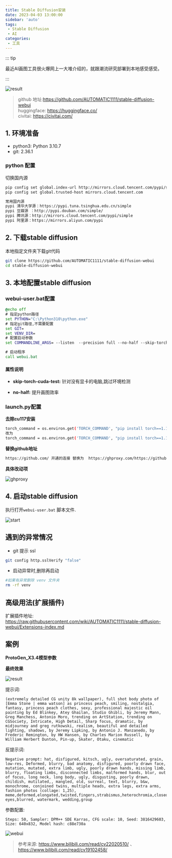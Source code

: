 ```yaml
---
title: Stable Diffusion安装
date: 2023-04-03 13:00:00
sidebar: 'auto'
tags: 
 - Stable Diffusion
 - AI
categories: 
 - 工具
---
```



::: tip

 最近AI画图工具很火爆网上一大堆介绍的，就跟潮流研究部署到本地感受感受。

:::

![result](/images/StableDiffusion/result.png)


>  github 地址:https://github.com/AUTOMATIC1111/stable-diffusion-webui    
>  huggingface: https://huggingface.co/    
>  civitai: https://civitai.com/     




## 1. 环境准备
* python3: Python 3.10.7
* git:  2.36.1

### __python 配置__
切换国内源

```bash
pip config set global.index-url http://mirrors.cloud.tencent.com/pypi/simple
pip config set global.trusted-host mirrors.cloud.tencent.com
```

```bash
常用国内源
pypi 清华大学源：https://pypi.tuna.tsinghua.edu.cn/simple
pypi 豆瓣源 ：http://pypi.douban.com/simple/
pypi 腾讯源：http://mirrors.cloud.tencent.com/pypi/simple
pypi 阿里源：https://mirrors.aliyun.com/pypi
```

## 2. 下载stable diffusion
本地指定文件夹下载git代码
```bash
git clone https://github.com/AUTOMATIC1111/stable-diffusion-webui
cd stable-diffusion-webui
```



## 3. 本地配置stable diffusion

### __webui-user.bat配置__
```bat
@echo off
# 指定python路径
set PYTHON="C:\Python310\python.exe"
# 指定git路径,不需要配置
set GIT=
set VENV_DIR=
# 配置启动参数
set COMMANDLINE_ARGS= --listen  --precision full --no-half --skip-torch-cuda-test

# 启动程序
call webui.bat
```
#### __属性说明__
* __skip-torch-cuda-test:__ 针对没有显卡的电脑,跳过环境检测

* __no-half:__ 提升画图效率




### __launch.py配置__

__去除cu117安装__
```bash
torch_command = os.environ.get('TORCH_COMMAND', "pip install torch==1.13.1+cu117 torchvision==0.14.1+cu117 --extra-index-url https://download.pytorch.org/whl/cu117")
改为
torch_command = os.environ.get('TORCH_COMMAND', "pip install torch==1.13.1 torchvision==0.14.1")
```

__替换github地址__
```bash
https://github.com/ 开通的连接 替换为  https://ghproxy.com/https://github.com/ 
```

__具体改动项__

![ghproxy](/images/StableDiffusion/ghproxy.jpg)


## 4. 启动stable diffusion
执行打开`webui-user.bat` 脚本文件.


![start](/images/StableDiffusion/start.jpg)


## 遇到的异常情况

* git 提示 ssl 
```bash
git config http.sslVerify "false"

```
* 启动异常时,删除再启动
```bash
#如果有异常删除 venv 文件夹
rm -rf venv
```


## 高级用法(扩展插件)
扩展插件地址: https://raw.githubusercontent.com/wiki/AUTOMATIC1111/stable-diffusion-webui/Extensions-index.md



## 案例

__ProtoGen_X3.4模型参数__

__最终效果__

![result](/images/StableDiffusion/result.png)


提示词:
```text
(extremely detailed CG unity 8k wallpaper), full shot body photo of [Emma Stone | emma watson] as princess peach, smiling, nostalgia, fantasy, princess peach clothes, sexy, professional majestic oil painting by Ed Blinkey, Atey Ghailan, Studio Ghibli, by Jeremy Mann, Greg Manchess, Antonio Moro, trending on ArtStation, trending on CGSociety, Intricate, High Detail, Sharp focus, dramatic, by midjourney and greg rutkowski, realism, beautiful and detailed lighting, shadows, by Jeremy Lipking, by Antonio J. Manzanedo, by Frederic Remington, by HW Hansen, by Charles Marion Russell, by William Herbert Dunton, Pin-up, Skater, Otaku, cinematic 
```

反提示词:
```text
Negative prompt: hat, disfigured, kitsch, ugly, oversaturated, grain, low-res, Deformed, blurry, bad anatomy, disfigured, poorly drawn face, mutation, mutated, extra limb, ugly, poorly drawn hands, missing limb, blurry, floating limbs, disconnected limbs, malformed hands, blur, out of focus, long neck, long body, ugly, disgusting, poorly drawn, childish, mutilated,, mangled, old, surreal, text, blurry, b&w, monochrome, conjoined twins, multiple heads, extra legs, extra arms, fashion photos (collage: 1,25), meme,deformed,elongated,twisted,fingers,strabismus,heterochromia,closed eyes,blurred, watermark, wedding,group 
```

参数配置:
```text
Steps: 50, Sampler: DPM++ SDE Karras, CFG scale: 10, Seed: 3816429603, Size: 640x832, Model hash: c88e730a
```





![webui](/images/StableDiffusion/webui.jpg)



> 参考来源: https://www.bilibili.com/read/cv22020510/ 、 https://www.bilibili.com/read/cv19102458/